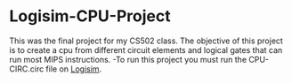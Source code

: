 # Logisim-CPU-Project
This was the final project for my CS502 class. The objective of this project is to create a cpu from different circuit elements and logical gates that can run most MIPS instructions.
-To run this project you must run the CPU-CIRC.circ file on <a href='http://www.cburch.com/logisim/'>Logisim</a>.
